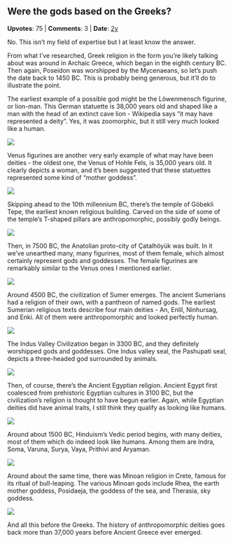 ## Were the gods based on the Greeks?
    
**Upvotes**: 75 | **Comments**: 3 | **Date**: [2y](https://www.quora.com/Were-the-gods-based-on-the-Greeks/answer/Gary-Meaney)

No. This isn’t my field of expertise but I at least know the answer.

From what I’ve researched, Greek religion in the form you’re likely talking about was around in Archaic Greece, which began in the eighth century BC. Then again, Poseidon was worshipped by the Mycenaeans, so let’s push the date back to 1450 BC. This is probably being generous, but it’ll do to illustrate the point.

The earliest example of a possible god might be the Löwenmensch figurine, or lion-man. This German statuette is 38,000 years old and shaped like a man with the head of an extinct cave lion - Wikipedia says “it may have represented a deity”. Yes, it was zoomorphic, but it still very much looked like a human.

![](https://qph.fs.quoracdn.net/main-qimg-661c1a05276dfc5b4719662ae626250f-lq)

Venus figurines are another very early example of what may have been deities - the oldest one, the Venus of Hohle Fels, is 35,000 years old. It clearly depicts a woman, and it’s been suggested that these statuettes represented some kind of “mother goddess”.

![](https://qph.fs.quoracdn.net/main-qimg-8b9c39d79ed8721bff1c15307964996a-lq)

Skipping ahead to the 10th millennium BC, there’s the temple of Göbekli Tepe, the earliest known religious building. Carved on the side of some of the temple’s T-shaped pillars are anthropomorphic, possibly godly beings.

![](https://qph.fs.quoracdn.net/main-qimg-8557b266beed5ab660f22f8d72edc7e5-lq)

Then, in 7500 BC, the Anatolian proto-city of Çatalhöyük was built. In it we’ve unearthed many, many figurines, most of them female, which almost certainly represent gods and goddesses. The female figurines are remarkably similar to the Venus ones I mentioned earlier.

![](https://qph.fs.quoracdn.net/main-qimg-276aa9f107b1a1543a79b1b2ebb421ae-lq)

Around 4500 BC, the civilization of Sumer emerges. The ancient Sumerians had a religion of their own, with a pantheon of named gods. The earliest Sumerian religious texts describe four main deities - An, Enlil, Ninhursag, and Enki. All of them were anthropomorphic and looked perfectly human.

![](https://qph.fs.quoracdn.net/main-qimg-1a7c1a8c4d128f77ab29c0f5fbfa300e.webp)

The Indus Valley Civilization began in 3300 BC, and they definitely worshipped gods and goddesses. One Indus valley seal, the Pashupati seal, depicts a three-headed god surrounded by animals.

![](https://qph.fs.quoracdn.net/main-qimg-29884e61b2efc5aaa5e010598926e1e8-lq)

Then, of course, there’s the Ancient Egyptian religion. Ancient Egypt first coalesced from prehistoric Egyptian cultures in 3100 BC, but the civilization’s religion is thought to have begun earlier. Again, while Egyptian deities did have animal traits, I still think they qualify as looking like humans.

![](https://qph.fs.quoracdn.net/main-qimg-bed9d523642cb7de332c5efce8de4146-lq)

Around about 1500 BC, Hinduism’s Vedic period begins, with many deities, most of them which do indeed look like humans. Among them are Indra, Soma, Varuna, Surya, Vaya, Prithivi and Aryaman.

![](https://qph.fs.quoracdn.net/main-qimg-5f848d3623d9d12af72d598a1f7cf578-lq)

Around about the same time, there was Minoan religion in Crete, famous for its ritual of bull-leaping. The various Minoan gods include Rhea, the earth mother goddess, Posidaeja, the goddess of the sea, and Therasia, sky goddess.

![](https://qph.fs.quoracdn.net/main-qimg-a355ba05d09735b6792b296a1c09600e-lq)

And all this before the Greeks. The history of anthropomorphic deities goes back more than 37,000 years before Ancient Greece ever emerged.

